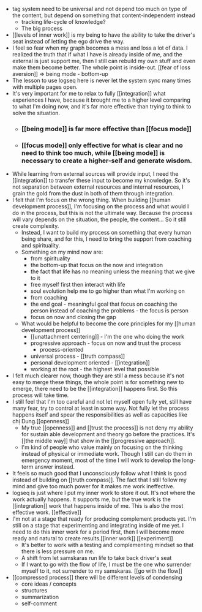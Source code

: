 - tag system need to be universal and not depend too much on type of the content, but depend on something that content-independent instead
    - tracking life-cycle of knowledge?
    - The big process
- [[levels of inner work]] is my being to have the ability to take the driver's seat instead of letting the ego drive the way.
- I feel so fear when my graph becomes a mess and loss a lot of data. I realized the truth that if what I have is already inside of me, and the external is just support me, then I still can rebuild my own stuff and even make them become better. The whole point is inside-out. [[fear of loss aversion]] => being mode - bottom-up
- The lesson to use logseq here is never let the system sync many times with multiple pages open.
- It's very important for me to relax to fully [[integration]] what experiences I have, because it brought me to a higher level comparing to what I'm doing now, and it's far more effective than trying to think to solve the situation.
    - ### [[being mode]] is far more effective than [[focus mode]]
    - ### [[focus mode]] only effective for what is clear and no need to think too much, while [[being mode]] is necessary to create a higher-self and generate wisdom.
- While learning from external sources will provide input, I need the [[integration]] to transfer these input to become my knowledge. So it's not separation between external resources and internal resources, I grain the gold from the dust in both of them through integration.
- I felt that I'm focus on the wrong thing. When building [[human development process]], I'm focusing on the process and what would I do in the process, but this is not the ultimate way. Because the process will vary depends on the situation, the people, the content... So it still create complexity.
    - Instead, I want to build my process on something that every human being share, and for this, I need to bring the support from coaching and spirituality.
    - Something on my mind now are:
        - from spirituality
        - the bottom-up that focus on the now and integration
        - the fact that life has no meaning unless the meaning that we give to it
        - free myself first then interact with life
        - soul evolution help me to go higher than what I'm working on
        - from coaching
        - the end goal - meaningful goal that focus on coaching the person instead of coaching the problems - the focus is person
        - focus on now and closing the gap
    - What would be helpful to become the core principles for my [[human development process]]
        - [[unattachment centering]] - I'm the one who doing the work
        - progressive approach - focus on now and trust the process
            - process-oriented
        - universal process - [[truth compass]]
        - personal development oriented - [[integration]]
        - working at the root - the highest level that possible
- I felt much clearer now, though they are still a mess because it's not easy to merge these things, the whole point is for something new to emerge, there need to be the [[integration]] happens first. So this process will take time.
- I still feel that I'm too careful and not let myself open fully yet, still have many fear, try to control at least in some way. Not fully let the process happens itself and spear the responsibilities as well as capacities like chị Dung.[[openness]]
    - My true [[openness]] and [[trust the process]] is not deny my ability for sustain able development and theory go before the practices. It's [[the middle way]] that show in the [[progressive approach]].
    - I'm kind of people who value mainly on focusing on the thinking instead of physical or immediate work. Though I still can do them in emergency moment, most of the time I will work to develop the long-term answer instead.
- It feels so much good that I unconsciously follow what I think is good instead of building on [[truth compass]]. The fact that I still follow my mind and give too much power for it makes me work ineffective.
- logseq is just where I put my inner work to store it out. It's not where the work actually happens. It supports me, but the true work is the [[integration]] work that happens inside of me. This is also the most effective work. [[effective]]
- I'm not at a stage that ready for producing complement products yet. I'm still on a stage that experimenting and integrating inside of me yet. I need to do this inner work for a period first, then I will become more ready and natural to create results.[[inner work]] [[experiment]]
    - It's better to work with a testing and complementing mindset so that there is less pressure on me.
    - A shift from let samskaras run life to take back driver's seat
    - If I want to go with the flow of life, I must be the one who surrender myself to it, not surrender to my samskaras. [[go with the flow]]
- [[compressed process]] there will be different levels of condensing
    - core ideas / concepts
    - structures
    - summarization
    - self-comment
